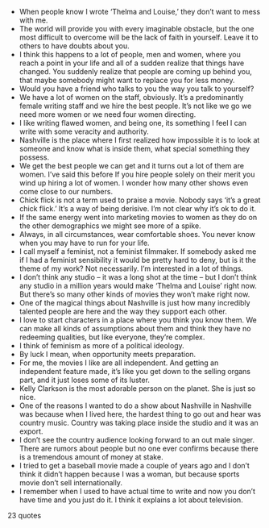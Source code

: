  - When people know I wrote ‘Thelma and Louise,’ they don’t want to mess with me.
 - The world will provide you with every imaginable obstacle, but the one most difficult to overcome will be the lack of faith in yourself. Leave it to others to have doubts about you.
 - I think this happens to a lot of people, men and women, where you reach a point in your life and all of a sudden realize that things have changed. You suddenly realize that people are coming up behind you, that maybe somebody might want to replace you for less money.
 - Would you have a friend who talks to you the way you talk to yourself?
 - We have a lot of women on the staff, obviously. It’s a predominantly female writing staff and we hire the best people. It’s not like we go we need more women or we need four women directing.
 - I like writing flawed women, and being one, its something I feel I can write with some veracity and authority.
 - Nashville is the place where I first realized how impossible it is to look at someone and know what is inside them, what special something they possess.
 - We get the best people we can get and it turns out a lot of them are women. I’ve said this before If you hire people solely on their merit you wind up hiring a lot of women. I wonder how many other shows even come close to our numbers.
 - Chick flick is not a term used to praise a movie. Nobody says ‘it’s a great chick flick.’ It’s a way of being derisive. I’m not clear why it’s ok to do it.
 - If the same energy went into marketing movies to women as they do on the other demographics we might see more of a spike.
 - Always, in all circumstances, wear comfortable shoes. You never know when you may have to run for your life.
 - I call myself a feminist, not a feminist filmmaker. If somebody asked me if I had a feminist sensibility it would be pretty hard to deny, but is it the theme of my work? Not necessarily. I’m interested in a lot of things.
 - I don’t think any studio – it was a long shot at the time – but I don’t think any studio in a million years would make ‘Thelma and Louise’ right now. But there’s so many other kinds of movies they won’t make right now.
 - One of the magical things about Nashville is just how many incredibly talented people are here and the way they support each other.
 - I love to start characters in a place where you think you know them. We can make all kinds of assumptions about them and think they have no redeeming qualities, but like everyone, they’re complex.
 - I think of feminism as more of a political ideology.
 - By luck I mean, when opportunity meets preparation.
 - For me, the movies I like are all independent. And getting an independent feature made, it’s like you get down to the selling organs part, and it just loses some of its luster.
 - Kelly Clarkson is the most adorable person on the planet. She is just so nice.
 - One of the reasons I wanted to do a show about Nashville in Nashville was because when I lived here, the hardest thing to go out and hear was country music. Country was taking place inside the studio and it was an export.
 - I don’t see the country audience looking forward to an out male singer. There are rumors about people but no one ever confirms because there is a tremendous amount of money at stake.
 - I tried to get a baseball movie made a couple of years ago and I don’t think it didn’t happen because I was a woman, but because sports movie don’t sell internationally.
 - I remember when I used to have actual time to write and now you don’t have time and you just do it. I think it explains a lot about television.

23 quotes